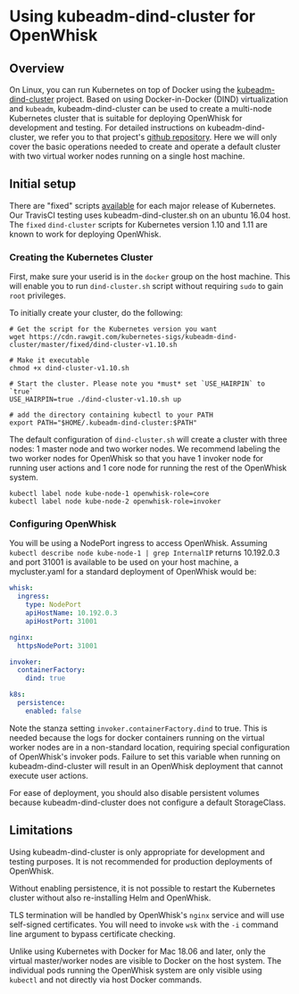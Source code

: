 <!--
#
# Licensed to the Apache Software Foundation (ASF) under one or more
# contributor license agreements.  See the NOTICE file distributed with
# this work for additional information regarding copyright ownership.
# The ASF licenses this file to You under the Apache License, Version 2.0
# (the "License"); you may not use this file except in compliance with
# the License.  You may obtain a copy of the License at
#
#     http://www.apache.org/licenses/LICENSE-2.0
#
# Unless required by applicable law or agreed to in writing, software
# distributed under the License is distributed on an "AS IS" BASIS,
# WITHOUT WARRANTIES OR CONDITIONS OF ANY KIND, either express or implied.
# See the License for the specific language governing permissions and
# limitations under the License.
#
-->


# Using kubeadm-dind-cluster for OpenWhisk

## Overview

On Linux, you can run Kubernetes on top of Docker using the
[kubeadm-dind-cluster](https://github.com/kubernetes-sigs/kubeadm-dind-cluster)
project.  Based on using Docker-in-Docker (DIND) virtualization and
`kubeadm`, kubeadm-dind-cluster can be used to create a
multi-node Kubernetes cluster that is suitable for deploying
OpenWhisk for development and testing.  For detailed instructions on kubeadm-dind-cluster, we
refer you to that project's [github repository](https://github.com/kubernetes-sigs/kubeadm-dind-cluster).
Here we will only cover the basic operations needed to create and
operate a default cluster with two virtual worker nodes running on a
single host machine.

## Initial setup

There are "fixed" scripts
[available](https://github.com/kubernetes-sigs/kubeadm-dind-cluster/tree/master/fixed)
for each major release of Kubernetes.
Our TravisCI testing uses kubeadm-dind-cluster.sh on an ubuntu 16.04
host.  The `fixed` `dind-cluster` scripts for Kubernetes version 1.10
and 1.11 are known to work for deploying OpenWhisk.

### Creating the Kubernetes Cluster

First, make sure your userid is in the `docker` group on the host
machine.  This will enable you to run `dind-cluster.sh` script without
requiring `sudo` to gain `root` privileges.

To initially create your cluster, do the following:
```shell
# Get the script for the Kubernetes version you want
wget https://cdn.rawgit.com/kubernetes-sigs/kubeadm-dind-cluster/master/fixed/dind-cluster-v1.10.sh

# Make it executable
chmod +x dind-cluster-v1.10.sh

# Start the cluster. Please note you *must* set `USE_HAIRPIN` to `true`
USE_HAIRPIN=true ./dind-cluster-v1.10.sh up

# add the directory containing kubectl to your PATH
export PATH="$HOME/.kubeadm-dind-cluster:$PATH"
```

The default configuration of `dind-cluster.sh` will create a cluster
with three nodes: 1 master node and two worker nodes. We recommend
labeling the two worker nodes for OpenWhisk so that you have 1 invoker
node for running user actions and 1 core node for running the rest of
the OpenWhisk system.
```shell
kubectl label node kube-node-1 openwhisk-role=core
kubectl label node kube-node-2 openwhisk-role=invoker
```

### Configuring OpenWhisk


You will be using a NodePort ingress to access OpenWhisk. Assuming
`kubectl describe node kube-node-1 | grep InternalIP` returns 10.192.0.3
and port 31001 is available to be used on your host machine, a
mycluster.yaml for a standard deployment of OpenWhisk would be:
```yaml
whisk:
  ingress:
    type: NodePort
    apiHostName: 10.192.0.3
    apiHostPort: 31001

nginx:
  httpsNodePort: 31001

invoker:
  containerFactory:
    dind: true

k8s:
  persistence:
    enabled: false
```

Note the stanza setting `invoker.containerFactory.dind` to true. This
is needed because the logs for docker containers running on the
virtual worker nodes are in a non-standard location, requiring special
configuration of OpenWhisk's invoker pods. Failure to set this
variable when running on kubeadm-dind-cluster will result in an
OpenWhisk deployment that cannot execute user actions.

For ease of deployment, you should also disable persistent volumes
because kubeadm-dind-cluster does not configure a default
StorageClass.

## Limitations

Using kubeadm-dind-cluster is only appropriate for development and
testing purposes.  It is not recommended for production deployments of
OpenWhisk.

Without enabling persistence, it is not possible to restart the
Kubernetes cluster without also re-installing Helm and OpenWhisk.

TLS termination will be handled by OpenWhisk's `nginx` service and
will use self-signed certificates.  You will need to invoke `wsk` with
the `-i` command line argument to bypass certificate checking.

Unlike using Kubernetes with Docker for Mac 18.06 and later, only the
virtual master/worker nodes are visible to Docker on the host system. The
individual pods running the OpenWhisk system are only visible using
`kubectl` and not directly via host Docker commands.
